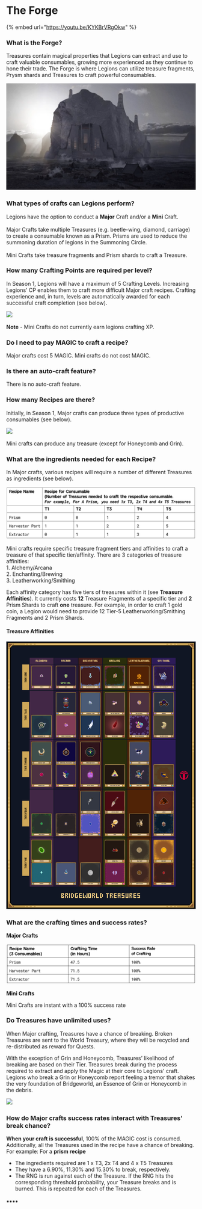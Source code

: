# The Forge



{% embed url="https://youtu.be/KYKBrVRgOkw" %}

### What is the Forge?

Treasures contain magical properties that Legions can extract and use to craft valuable consumables, growing more experienced as they continue to hone their trade. The Forge is where Legions can utilize treasure fragments, Prysm shards and Treasures to craft powerful consumables.&#x20;

![](<../../.gitbook/assets/image (18) (1) (1).png>)

### What types of crafts can Legions perform?

Legions have the option to conduct a **Major** Craft and/or a **Mini** Craft. \
\
Major Crafts take multiple Treasures (e.g. beetle-wing, diamond, carriage) to create a consumable known as a Prism. Prisms are used to reduce the summoning duration of legions in the Summoning Circle. \
\
Mini Crafts take treasure fragments and Prism shards to craft a Treasure.&#x20;

### **How many Crafting Points are required per level?**

In Season 1, Legions will have a maximum of 5 Crafting Levels. Increasing Legions’ CP enables them to craft more difficult Major craft recipes. Crafting experience and, in turn, levels are automatically awarded for each successful craft completion (see below).

![](<../../.gitbook/assets/Screenshot\_15 (1).jpg>)

**Note** - Mini Crafts do not currently earn legions crafting XP.&#x20;

### **Do I need to pay MAGIC to craft a recipe?**

Major crafts cost 5 MAGIC. Mini crafts do not cost MAGIC. &#x20;

### **Is there an auto-craft feature?**

There is no auto-craft feature.

### **How many Recipes are there?**

Initially, in Season 1, Major crafts can produce three types of productive consumables (see below).

![](<../../.gitbook/assets/Screenshot\_19 (1).jpg>)

Mini crafts can produce any treasure (except for Honeycomb and Grin).

### **What are the ingredients needed for each Recipe?**

In Major crafts, various recipes will require a number of different Treasures as ingredients (see below).&#x20;

![](<../../.gitbook/assets/image (15).png>)

Mini crafts require specific treasure fragment tiers and affinities to craft a treasure of that specific tier/affinity. There are 3 categories of treasure affinities:\
&#x20;    1\.  Alchemy/Arcana\
&#x20;    2\. Enchanting/Brewing\
&#x20;    3\. Leatherworking/Smithing

Each affinity category has five tiers of treasures within it (see **Treasure Affinities**). It currently costs **12** Treasure Fragments of a specific tier and **2** Prism Shards to craft **one** treasure. For example, in order to craft 1 gold coin, a Legion would need to provide 12 Tier-5 Leatherworking/Smithing Fragments and 2 Prism Shards.

#### Treasure Affinities

![](../../.gitbook/assets/Treasures-affinities.jpg)

### **What are the crafting times and success rates?**

**Major Crafts**

![](<../../.gitbook/assets/image (12) (1).png>)

**Mini Crafts**&#x20;

Mini Crafts are instant with a 100% success rate

### **Do Treasures have unlimited uses?**

When Major crafting, Treasures have a chance of breaking. Broken Treasures are sent to the World Treasury, where they will be recycled and re-distributed as reward for Quests.

With the exception of Grin and Honeycomb, Treasures’ likelihood of breaking are based on their Tier. Treasures break during the process required to extract and apply the Magic at their core to Legions' craft. Legions who break a Grin or Honeycomb report feeling a tremor that shakes the very foundation of Bridgeworld, an Essence of Grin or Honeycomb in the debris.

![](../../.gitbook/assets/Screenshot\_28.jpg)

### **How do Major crafts success rates interact with Treasures’ break chance?**

**When your craft is successful**, 100% of the MAGIC cost is consumed. Additionally, all the Treasures used in the recipe have a chance of breaking. For example: For a **prism recipe**

* The ingredients required are 1 x T3, 2x T4 and 4 x T5 Treasures
* They have a 6.90%, 11.30% and 15.30% to break, respectively.
* The RNG is run against each of the Treasure. If the RNG hits the corresponding threshold probability, your Treasure breaks and is burned. This is repeated for each of the Treasures.



#### ****
